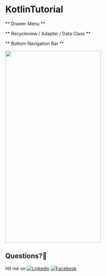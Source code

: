# KotlinTutorial

** Drawer Menu **

** Recycleview / Adapter / Data Class **

** Bottom Navigation Bar **


  

  
<img src="https://user-images.githubusercontent.com/7110339/48538889-b1441d80-e8c6-11e8-8409-d2c776e5b7da.jpg" width="300" height="600">   




## Questions?🤔
Hit me on 
[![Linkedin](https://img.shields.io/badge/Linkedin-Emre%20Karataş-blue.svg)](https://www.linkedin.com/in/emre-karata%C5%9F-062b26a9/) 
[![Facebook](https://img.shields.io/badge/Facebook-Emre%20Karataş-blue.svg)](https://www.facebook.com/emre.karatas.311)


